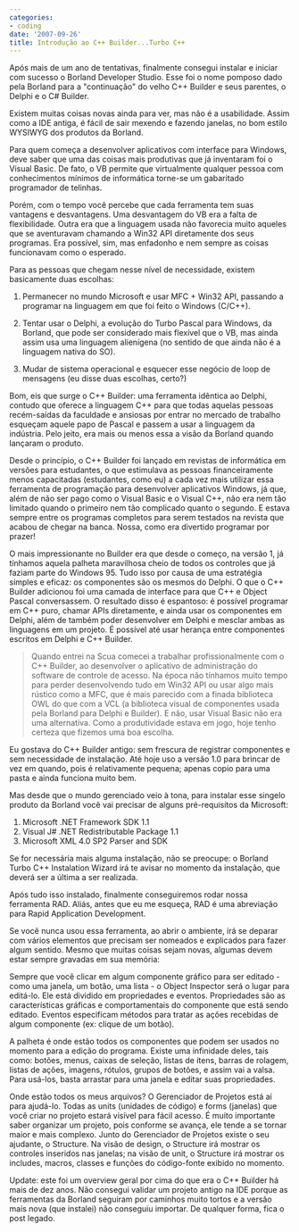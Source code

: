 ```yaml
---
categories:
- coding
date: '2007-09-26'
title: Introdução ao C++ Builder...Turbo C++
---
```


Após mais de um ano de tentativas, finalmente consegui instalar e iniciar com sucesso o Borland Developer Studio. Esse foi o nome pomposo dado pela Borland para a "continuação" do velho C++ Builder e seus parentes, o Delphi e o C# Builder.

Existem muitas coisas novas ainda para ver, mas não é a usabilidade. Assim como a IDE antiga, é fácil de sair mexendo e fazendo janelas, no bom estilo WYSIWYG dos produtos da Borland.

Para quem começa a desenvolver aplicativos com interface para Windows, deve saber que uma das coisas mais produtivas que já inventaram foi o Visual Basic. De fato, o VB permite que virtualmente qualquer pessoa com conhecimentos mínimos de informática torne-se um gabaritado programador de telinhas.

Porém, com o tempo você percebe que cada ferramenta tem suas vantagens e desvantagens. Uma desvantagem do VB era a falta de flexibilidade. Outra era que a linguagem usada não favorecia muito aqueles que se aventuravam chamando a Win32 API diretamente dos seus programas. Era possível, sim, mas enfadonho e nem sempre as coisas funcionavam como o esperado.

Para as pessoas que chegam nesse nível de necessidade, existem basicamente duas escolhas:
	
  1. Permanecer no mundo Microsoft e usar MFC + Win32 API, passando a programar na linguagem em que foi feito o Windows (C/C++).
	
  2. Tentar usar o Delphi, a evolução do Turbo Pascal para Windows, da Borland, que pode ser considerado mais flexível que o VB, mas ainda assim usa uma linguagem alienígena (no sentido de que ainda não é a linguagem nativa do SO).

  3. Mudar de sistema operacional e esquecer esse negócio de loop de mensagens (eu disse duas escolhas, certo?)

Bom, eis que surge o C++ Builder: uma ferramenta idêntica ao Delphi, contudo que oferece a linguagem C++ para que todas aquelas pessoas recém-saídas da faculdade e ansiosas por entrar no mercado de trabalho esqueçam aquele papo de Pascal e passem a usar a linguagem da indústria. Pelo jeito, era mais ou menos essa a visão da Borland quando lançaram o produto.

Desde o princípio, o C++ Builder foi lançado em revistas de informática em versões para estudantes, o que estimulava as pessoas financeiramente menos capacitadas (estudantes, como eu) a cada vez mais utilizar essa ferramenta de programação para desenvolver aplicativos Windows, já que, além de não ser pago como o Visual Basic e o Visual C++, não era nem tão limitado quando o primeiro nem tão complicado quanto o segundo. E estava sempre entre os programas completos para serem testados na revista que acabou de chegar na banca. Nossa, como era divertido programar por prazer!

O mais impressionante no Builder era que desde o começo, na versão 1, já tínhamos aquela palheta maravilhosa cheio de todos os controles que já faziam parte do Windows 95. Tudo isso por causa de uma estratégia simples e eficaz: os componentes são os mesmos do Delphi. O que o C++ Builder adicionou foi uma camada de interface para que C++ e Object Pascal conversassem. O resultado disso é espantoso: é possível programar em C++ puro, chamar APIs diretamente, e ainda usar os componentes em Delphi, além de também poder desenvolver em Delphi e mesclar ambas as linguagens em um projeto. É possível até usar herança entre componentes escritos em Delphi e C++ Builder.

> Quando entrei na Scua comecei a trabalhar profissionalmente com o C++ Builder, ao desenvolver o aplicativo de administração do software de controle de acesso. Na época não tínhamos muito tempo para perder desenvolvendo tudo em Win32 API ou usar algo mais rústico como a MFC, que é mais parecido com a finada biblioteca OWL do que com a VCL (a biblioteca visual de componentes usada pela Borland para Delphi e Builder). E não, usar Visual Basic não era uma alternativa. Como a produtividade estava em jogo, hoje tenho certeza que fizemos uma boa escolha.

Eu gostava do C++ Builder antigo: sem frescura de registrar componentes e sem necessidade de instalação. Até hoje uso a versão 1.0 para brincar de vez em quando, pois é relativamente pequena; apenas copio para uma pasta e ainda funciona muito bem.

Mas desde que o mundo gerenciado veio à tona, para instalar esse singelo produto da Borland você vai precisar de alguns pré-requisitos da Microsoft:
	
  1. Microsoft .NET Framework SDK 1.1
  2. Visual J# .NET Redistributable Package 1.1
  3. Microsoft XML 4.0 SP2 Parser and SDK

Se for necessária mais alguma instalação, não se preocupe: o Borland Turbo C++ Instalation Wizard irá te avisar no momento da instalação, que deverá ser a última a ser realizada.

Após tudo isso instalado, finalmente conseguiremos rodar nossa ferramenta RAD. Aliás, antes que eu me esqueça, RAD é uma abreviação para Rapid Application Development.

Se você nunca usou essa ferramenta, ao abrir o ambiente, irá se deparar com vários elementos que precisam ser nomeados e explicados para fazer algum sentido. Mesmo que muitas coisas sejam novas, algumas devem estar sempre gravadas em sua memória:

Sempre que você clicar em algum componente gráfico para ser editado - como uma janela, um botão, uma lista - o Object Inspector será o lugar para editá-lo. Ele está dividido em propriedades e eventos. Propriedades são as características gráficas e comportamentais do componente que está sendo editado. Eventos especificam métodos para tratar as ações recebidas de algum componente (ex: clique de um botão).

A palheta é onde estão todos os componentes que podem ser usados no momento para a edição do programa. Existe uma infinidade deles, tais como: botões, menus, caixas de seleção, listas de itens, barras de rolagem, listas de ações, imagens, rótulos, grupos de botões, e assim vai a valsa. Para usá-los, basta arrastar para uma janela e editar suas propriedades.

Onde estão todos os meus arquivos? O Gerenciador de Projetos está aí para ajudá-lo. Todas as units (unidades de código) e forms (janelas) que você criar no projeto estará visível para fácil acesso. É muito importante saber organizar um projeto, pois conforme se avança, ele tende a se tornar maior e mais complexo. Junto do Gerenciador de Projetos existe o seu ajudante, o Structure. Na visão de design, o Structure irá mostrar os controles inseridos nas janelas; na visão de unit, o Structure irá mostrar os includes, macros, classes e funções do código-fonte exibido no momento.

Update: este foi um overview geral por cima do que era o C++ Builder há mais de dez anos. Não consegui validar um projeto antigo na IDE porque as ferramentas da Borland seguiram por caminhos muito tortos e a versão mais nova (que instalei) não conseguiu importar. De qualquer forma, fica o post legado.

